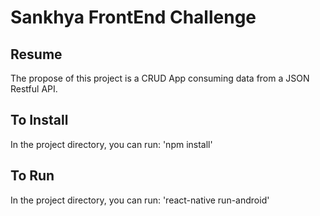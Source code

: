 # Sankhya FrontEnd Challenge

## Resume
The propose of this project is a CRUD App consuming data from a JSON Restful API.

## To Install
In the project directory, you can run:
'npm install'

## To Run
In the project directory, you can run:
'react-native run-android'
